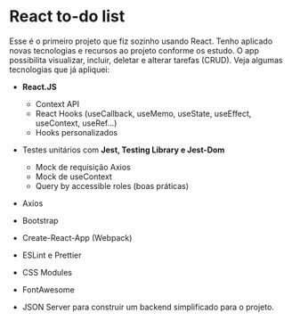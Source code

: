 # React to-do list

Esse é o primeiro projeto que fiz sozinho usando React. Tenho aplicado novas tecnologias e recursos ao projeto conforme os estudo. O app possibilita visualizar, incluir, deletar e alterar tarefas (CRUD). Veja algumas tecnologias que já apliquei:

- <b>React.JS</b>
  - Context API
  - React Hooks (useCallback, useMemo, useState, useEffect, useContext, useRef...)
  - Hooks personalizados
  
- Testes unitários com <b>Jest, Testing Library e Jest-Dom</b>
  - Mock de requisição Axios
  - Mock de useContext
  - Query by accessible roles (boas práticas)

- Axios
- Bootstrap
- Create-React-App (Webpack)
- ESLint e Prettier
- CSS Modules
- FontAwesome
- JSON Server para construir um backend simplificado para o projeto.
